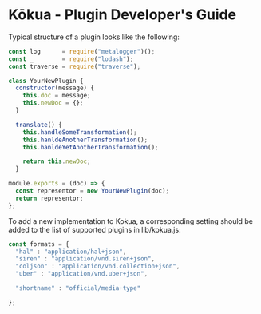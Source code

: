 # Kōkua - Plugin Developer's Guide

Typical structure of a plugin looks like the following:

```javascript
const log      = require("metalogger")();
const _        = require("lodash");
const traverse = require("traverse");

class YourNewPlugin {
  constructor(message) {
    this.doc = message;
    this.newDoc = {};
  }

  translate() {
    this.handleSomeTransformation();
    this.hanldeAnotherTransformation();
    this.hanldeYetAnotherTransformation();

    return this.newDoc;
  }

module.exports = (doc) => {
  const representor = new YourNewPlugin(doc);
  return representor;
};
```

To add a new implementation to Kokua, a corresponding setting should be
added to the list of supported plugins in lib/kokua.js:

```javascript
const formats = {
  "hal" : "application/hal+json",
  "siren" : "application/vnd.siren+json",
  "coljson" : "application/vnd.collection+json",
  "uber" : "application/vnd.uber+json",

  "shortname" : "official/media+type"

};
```
